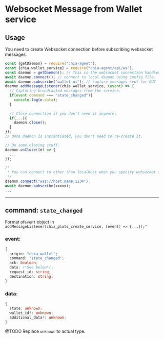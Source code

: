 # Websocket Message from Wallet service

## Usage
You need to create Websocket connection before subscribing websocket messages.  
```js
const {getDaemon} = require("chia-agent");
const {chia_wallet_service} = require("chia-agent/api/ws");
const daemon = getDaemon(); // This is the websocket connection handler
await daemon.connect(); // connect to local daemon using config file.
await daemon.subscribe("wallet_ui"); // capture messages sent for GUI
daemon.addMessageListener(chia_wallet_service, (event) => {
  // Capturing broadcasted messages from the service.
  if(event.command === "state_changed"){
    console.log(e.data);
  }
  
  // Close connection if you don't need it anymore.
  if(...){
    daemon.close();
  }
});
// Once daemon is instantiated, you don't need to re-create it.

// Do some closing stuff.
daemon.onClose((e) => {
  ...
});

/*
 * You can connect to other than localhost when you specify websocket server url.
 */
daemon.connect("wss://host.name:1234");
await daemon.subscribe(xxxxx);
...
```

---

## command: `state_changed`
Format of`event` object in  
`addMessageListener(chia_plots_create_service, (event) => {...});"`

### event:
```typescript
{
  origin: "chia_wallet";
  command: "state_changed";
  ack: boolean;
  data: /*See below*/;
  request_id: string;
  destination: string;
}
```
### data:
```typescript
{
  state: unknown;
  wallet_id?: unknown;
  additional_data?: unknown;
}
```
@TODO Replace `unknown` to actual type.